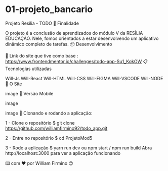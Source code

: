 # 01-projeto_bancario

Projeto Resília - TODO
🚀 Finalidade

O projeto é a conclusão de aprendizados do módulo V da RESÍLIA EDUCAÇÃO. Nele, fomos orientados a estar desenvolvendo um aplicativo dinâmico completo de tarefas.
📦 Desenvolvimento

📌 Link do site que tive como base : https://www.frontendmentor.io/challenges/todo-app-Su1_KokOW
📋 Tecnologias utilizadas

Will-Js Will-React Will-HTML Will-CSS Will-FIGMA Will-VSCODE Will-NODE
📄 O Site

image
📄 Versão Mobile

image

image
📌 Clonando e rodando a aplicação:

1 - Clone o repositório $ git clone https://github.com/williamfirmino92/todo_app.git

2 - Entre no repositório $ cd ProjetoMod5

3 - Rode a aplicação $ yarn run dev ou npm start / npm run build Abra http://localhost:3000 para ver a aplicação funcionando

⌨️ com ❤️ por William Firmino 😊

